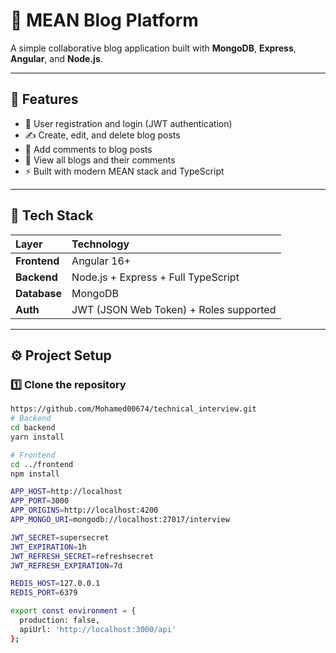 # 📝 MEAN Blog Platform

A simple collaborative blog application built with **MongoDB**, **Express**, **Angular**, and **Node.js**.

---

## 🚀 Features

- 🔐 User registration and login (JWT authentication)
- ✍️ Create, edit, and delete blog posts
- 💬 Add comments to blog posts
- 👀 View all blogs and their comments
- ⚡ Built with modern MEAN stack and TypeScript

---

## 🧰 Tech Stack

| Layer | Technology |
|:------|:------------|
| **Frontend** | Angular 16+ |
| **Backend** | Node.js + Express + Full TypeScript |
| **Database** | MongoDB |
| **Auth** | JWT (JSON Web Token) + Roles supported |

---

## ⚙️ Project Setup

### 1️⃣ Clone the repository
```bash
https://github.com/Mohamed00674/technical_interview.git
# Backend
cd backend
yarn install

# Frontend
cd ../frontend
npm install

APP_HOST=http://localhost
APP_PORT=3000
APP_ORIGINS=http://localhost:4200
APP_MONGO_URI=mongodb://localhost:27017/interview

JWT_SECRET=supersecret
JWT_EXPIRATION=1h
JWT_REFRESH_SECRET=refreshsecret
JWT_REFRESH_EXPIRATION=7d

REDIS_HOST=127.0.0.1
REDIS_PORT=6379

export const environment = {
  production: false,
  apiUrl: 'http://localhost:3000/api'
};


